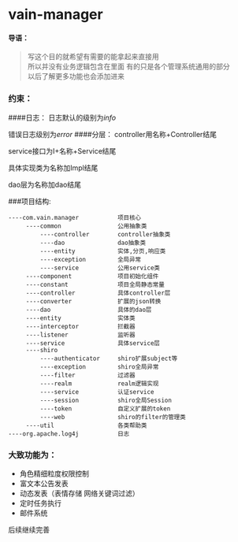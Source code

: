 # vain-manager

#### 导语：
>  写这个目的就希望有需要的能拿起来直接用   
所以并没有业务逻辑包含在里面 
有的只是各个管理系统通用的部分   
以后了解更多功能也会添加进来

### 约束：
####日志：
 日志默认的级别为*info*
  
 错误日志级别为*error*
####分层：
 controller用名称+Controller结尾
 
 service接口为I+名称+Service结尾
 
 具体实现类为名称加Impl结尾
 
 dao层为名称加dao结尾
 
###项目结构:

    ----com.vain.manager           项目核心
         ----common                公用抽象类
             ----controller        controller抽象类 
             ----dao               dao抽象类
             ----entity            实体,分页,响应类
             ----exception         全局异常
             ----service           公用service类
         ----component             项目初始化组件
         ----constant              项目全局静态常量
         ----controller            具体controller层
         ----converter             扩展的json转换
         ----dao                   具体的dao层
         ----entity                实体类
         ----interceptor           拦截器           
         ----listener              监听器
         ----service               具体service层
         ----shiro                
             ----authenticator     shiro扩展subject等
             ----exception         shiro全局异常
             ----filter            过滤器
             ----realm             realm逻辑实现
             ----service           认证service
             ----session           shiro全局Session
             ----token             自定义扩展的token
             ----web               shiro的filter的管理类
         ----util                  各类帮助类
    ----org.apache.log4j           日志

           
 
 
 
### 大致功能为：
* 角色精细粒度权限控制
* 富文本公告发表
* 动态发表（表情存储 网络关键词过滤）
* 定时任务执行
* 邮件系统

 
后续继续完善
